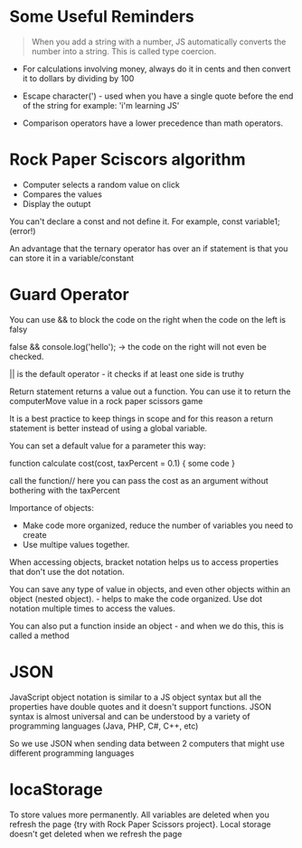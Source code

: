 # Some Useful Reminders

> When you add a string with a number, JS automatically converts the number into a string. This is called type coercion. 
- For calculations involving money, always do it in cents and then convert it to dollars by dividing by 100

- Escape character(\') -  used when you have a single quote before the end of the string for example: 
'i\'m learning JS' 

- Comparison operators have a lower precedence than math operators. 

# Rock Paper Sciscors algorithm 

- Computer selects a random value on click
- Compares the values
- Display the outupt 

You can't declare a const and not define it. For example, const variable1; (error!)

An advantage that the ternary operator has over an if statement is that you can store it in a variable/constant

# Guard Operator
You can use && to block the code on the right when the code on the left is falsy

false && console.log('hello'); -> the code on the right will not even be checked. 

|| is the default operator - it checks if at least one side is truthy

Return statement returns a value out a function. You can use it to return the computerMove value in a rock paper scissors game

It is a best practice to keep things in scope and for this reason a return statement is better instead of using a global variable. 

You can set a default value for a parameter this way: 

function calculate cost(cost, taxPercent = 0.1) {
    some code
}

call the function// here you can pass the cost as an argument without bothering with the taxPercent

Importance of objects:
- Make code more organized, reduce the number of variables you need to create
- Use multipe values together. 

When accessing objects, bracket notation helps us to access properties that don't use the dot notation. 

You can save any type of value in objects, and even other objects within an object (nested object). - helps to make the code organized. Use dot notation multiple times to access the values. 

You can also put a function inside an object - and when we do this, this is called a method

# JSON
JavaScript object notation is similar to a JS object syntax but all the properties have double quotes and it doesn't support functions. JSON syntax is almost universal and can be understood by a variety of programming languages (Java, PHP, C#, C++, etc)

So we use JSON when sending data between 2 computers that might use different programming languages

# locaStorage
To store values more permanently. All variables are deleted when you refresh the page {try with Rock Paper Scissors project}. Local storage doesn't get deleted when we refresh the page